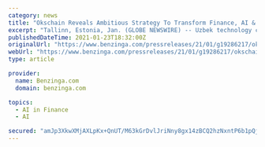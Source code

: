 ```yaml
---
category: news
title: "Okschain Reveals Ambitious Strategy To Transform Finance, AI & Alternative Energy"
excerpt: "Tallinn, Estonia, Jan. (GLOBE NEWSWIRE) -- Uzbek technology company to release wallet, lending, investing and learning hubs built on the Stellar blockchain"
publishedDateTime: 2021-01-23T18:32:00Z
originalUrl: "https://www.benzinga.com/pressreleases/21/01/g19286217/okschain-reveals-ambitious-strategy-to-transform-finance-ai-alternative-energy"
webUrl: "https://www.benzinga.com/pressreleases/21/01/g19286217/okschain-reveals-ambitious-strategy-to-transform-finance-ai-alternative-energy"
type: article

provider:
  name: Benzinga.com
  domain: benzinga.com

topics:
  - AI in Finance
  - AI

secured: "amJp3XkwXMjAXLpKx+QnUT/M63kGrDvlJriNny8gx14zBCQ2hzNxntP6b1pQjvPwPvCW7QjVgcvY3e922bwFEB0DQnTaPZ3rAjo4N4HSV3CIHvcHwIre08pSx08ievpe9nd7AxWQH0xbLy51P+E3ledtiqKl8qFca7kaMLcFfJgMg3NzX6tSijPlrQE8rbIrV8oa6kgXZfX6KXlIt/uViqGneTtw8NnqYKzmQHXXffTA24sIFIIqn/M73JS/5l4GxCp+NZGiQBXA3hn2PIidfnPnNAHWgQj8uYJ/rOG6tf7BNFUo3fsAHYC64hhuZ3iXyB7fvWFdqDb5FBKAZpbFCKGxli0lkvQBC3J4WDau+Ok=;yvSEKQR/IMkCM5KYPjHeMA=="
---
```


